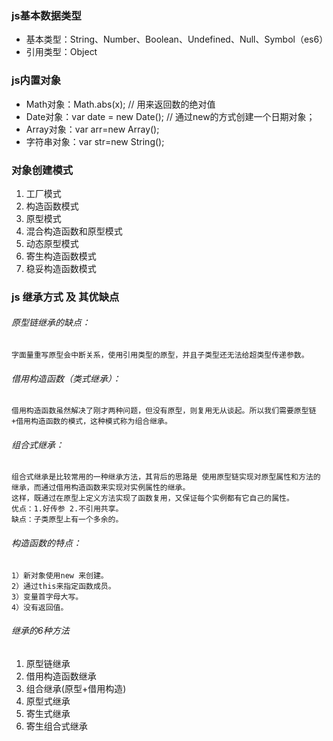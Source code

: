 ### js基本数据类型
* 基本类型：String、Number、Boolean、Undefined、Null、Symbol（es6）
* 引用类型：Object

### js内置对象
* Math对象：Math.abs(x); // 用来返回数的绝对值
* Date对象：var date = new Date(); // 通过new的方式创建一个日期对象；
* Array对象：var arr=new Array();
* 字符串对象：var str=new String();

### 对象创建模式
1. 工厂模式
2. 构造函数模式
3. 原型模式
4. 混合构造函数和原型模式
5. 动态原型模式
6. 寄生构造函数模式
7. 稳妥构造函数模式

### js 继承方式 及 其优缺点
###### 原型链继承的缺点：
    字面量重写原型会中断关系，使用引用类型的原型，并且子类型还无法给超类型传递参数。

###### 借用构造函数（类式继承）：
    借用构造函数虽然解决了刚才两种问题，但没有原型，则复用无从谈起。所以我们需要原型链+借用构造函数的模式，这种模式称为组合继承。

###### 组合式继承：
    组合式继承是比较常用的一种继承方法，其背后的思路是 使用原型链实现对原型属性和方法的继承，而通过借用构造函数来实现对实例属性的继承。
    这样，既通过在原型上定义方法实现了函数复用，又保证每个实例都有它自己的属性。
    优点：1.好传参 2.不引用共享。
    缺点：子类原型上有一个多余的。

###### 构造函数的特点：
    1）新对象使用new 来创建。
    2）通过this来指定函数成员。
    3）变量首字母大写。
    4）没有返回值。

###### 继承的6种方法
1. 原型链继承
2. 借用构造函数继承
3. 组合继承(原型+借用构造)
4. 原型式继承
5. 寄生式继承
6. 寄生组合式继承